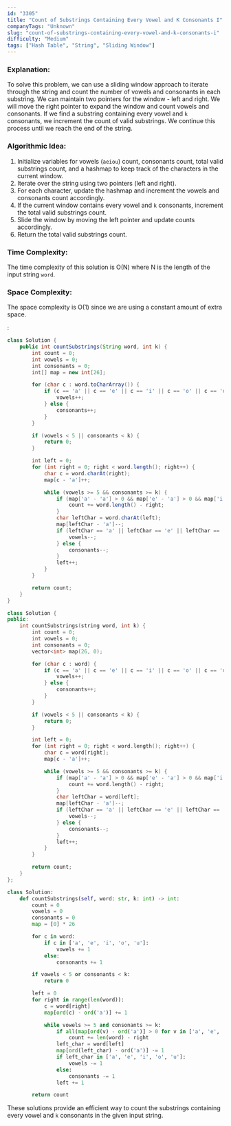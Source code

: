 ```yaml
---
id: "3305"
title: "Count of Substrings Containing Every Vowel and K Consonants I"
companyTags: "Unknown"
slug: "count-of-substrings-containing-every-vowel-and-k-consonants-i"
difficulty: "Medium"
tags: ["Hash Table", "String", "Sliding Window"]
---
```


### Explanation:
To solve this problem, we can use a sliding window approach to iterate through the string and count the number of vowels and consonants in each substring. We can maintain two pointers for the window - left and right. We will move the right pointer to expand the window and count vowels and consonants. If we find a substring containing every vowel and `k` consonants, we increment the count of valid substrings. We continue this process until we reach the end of the string.

### Algorithmic Idea:
1. Initialize variables for vowels (`aeiou`) count, consonants count, total valid substrings count, and a hashmap to keep track of the characters in the current window.
2. Iterate over the string using two pointers (left and right).
3. For each character, update the hashmap and increment the vowels and consonants count accordingly.
4. If the current window contains every vowel and `k` consonants, increment the total valid substrings count.
5. Slide the window by moving the left pointer and update counts accordingly.
6. Return the total valid substrings count.

### Time Complexity:
The time complexity of this solution is O(N) where N is the length of the input string `word`.

### Space Complexity:
The space complexity is O(1) since we are using a constant amount of extra space.

:

```java
class Solution {
    public int countSubstrings(String word, int k) {
        int count = 0;
        int vowels = 0;
        int consonants = 0;
        int[] map = new int[26];

        for (char c : word.toCharArray()) {
            if (c == 'a' || c == 'e' || c == 'i' || c == 'o' || c == 'u') {
                vowels++;
            } else {
                consonants++;
            }
        }

        if (vowels < 5 || consonants < k) {
            return 0;
        }

        int left = 0;
        for (int right = 0; right < word.length(); right++) {
            char c = word.charAt(right);
            map[c - 'a']++;

            while (vowels >= 5 && consonants >= k) {
                if (map['a' - 'a'] > 0 && map['e' - 'a'] > 0 && map['i' - 'a'] > 0 && map['o' - 'a'] > 0 && map['u' - 'a'] > 0 && consonants == k) {
                    count += word.length() - right;
                }
                char leftChar = word.charAt(left);
                map[leftChar - 'a']--;
                if (leftChar == 'a' || leftChar == 'e' || leftChar == 'i' || leftChar == 'o' || leftChar == 'u') {
                    vowels--;
                } else {
                    consonants--;
                }
                left++;
            }
        }

        return count;
    }
}
```

```cpp
class Solution {
public:
    int countSubstrings(string word, int k) {
        int count = 0;
        int vowels = 0;
        int consonants = 0;
        vector<int> map(26, 0);

        for (char c : word) {
            if (c == 'a' || c == 'e' || c == 'i' || c == 'o' || c == 'u') {
                vowels++;
            } else {
                consonants++;
            }
        }

        if (vowels < 5 || consonants < k) {
            return 0;
        }

        int left = 0;
        for (int right = 0; right < word.length(); right++) {
            char c = word[right];
            map[c - 'a']++;

            while (vowels >= 5 && consonants >= k) {
                if (map['a' - 'a'] > 0 && map['e' - 'a'] > 0 && map['i' - 'a'] > 0 && map['o' - 'a'] > 0 && map['u' - 'a'] > 0 && consonants == k) {
                    count += word.length() - right;
                }
                char leftChar = word[left];
                map[leftChar - 'a']--;
                if (leftChar == 'a' || leftChar == 'e' || leftChar == 'i' || leftChar == 'o' || leftChar == 'u') {
                    vowels--;
                } else {
                    consonants--;
                }
                left++;
            }
        }

        return count;
    }
};
```

```python
class Solution:
    def countSubstrings(self, word: str, k: int) -> int:
        count = 0
        vowels = 0
        consonants = 0
        map = [0] * 26

        for c in word:
            if c in ['a', 'e', 'i', 'o', 'u']:
                vowels += 1
            else:
                consonants += 1

        if vowels < 5 or consonants < k:
            return 0

        left = 0
        for right in range(len(word)):
            c = word[right]
            map[ord(c) - ord('a')] += 1

            while vowels >= 5 and consonants >= k:
                if all(map[ord(v) - ord('a')] > 0 for v in ['a', 'e', 'i', 'o', 'u']) and consonants == k:
                    count += len(word) - right
                left_char = word[left]
                map[ord(left_char) - ord('a')] -= 1
                if left_char in ['a', 'e', 'i', 'o', 'u']:
                    vowels -= 1
                else:
                    consonants -= 1
                left += 1

        return count
```

These solutions provide an efficient way to count the substrings containing every vowel and `k` consonants in the given input string.